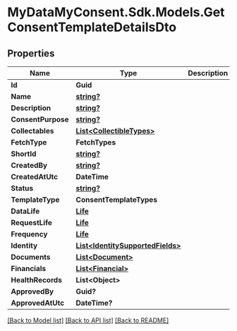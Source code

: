 # MyDataMyConsent.Sdk.Models.GetConsentTemplateDetailsDto

## Properties

Name | Type | Description | Notes
------------ | ------------- | ------------- | -------------
**Id** | **Guid** |  | [optional] 
**Name** | [**string?**](string?.md) |  | [optional] 
**Description** | [**string?**](string?.md) |  | [optional] 
**ConsentPurpose** | [**string?**](string?.md) |  | [optional] 
**Collectables** | [**List&lt;CollectibleTypes&gt;**](CollectibleTypes.md) |  | [optional] 
**FetchType** | **FetchTypes** |  | [optional] 
**ShortId** | [**string?**](string?.md) |  | [optional] 
**CreatedBy** | [**string?**](string?.md) |  | [optional] 
**CreatedAtUtc** | **DateTime** |  | [optional] 
**Status** | [**string?**](string?.md) |  | [optional] 
**TemplateType** | **ConsentTemplateTypes** |  | [optional] 
**DataLife** | [**Life**](Life.md) |  | [optional] 
**RequestLife** | [**Life**](Life.md) |  | [optional] 
**Frequency** | [**Life**](Life.md) |  | [optional] 
**Identity** | [**List&lt;IdentitySupportedFields&gt;**](IdentitySupportedFields.md) |  | [optional] 
**Documents** | [**List&lt;Document&gt;**](Document.md) |  | [optional] 
**Financials** | [**List&lt;Financial&gt;**](Financial.md) |  | [optional] 
**HealthRecords** | **List&lt;Object&gt;** |  | [optional] 
**ApprovedBy** | **Guid?** |  | [optional] 
**ApprovedAtUtc** | **DateTime?** |  | [optional] 

[[Back to Model list]](../README.md#documentation-for-models) [[Back to API list]](../README.md#documentation-for-api-endpoints) [[Back to README]](../README.md)

